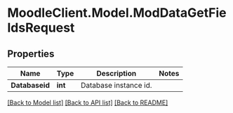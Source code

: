 # MoodleClient.Model.ModDataGetFieldsRequest

## Properties

Name | Type | Description | Notes
------------ | ------------- | ------------- | -------------
**Databaseid** | **int** | Database instance id. | 

[[Back to Model list]](../README.md#documentation-for-models) [[Back to API list]](../README.md#documentation-for-api-endpoints) [[Back to README]](../README.md)

